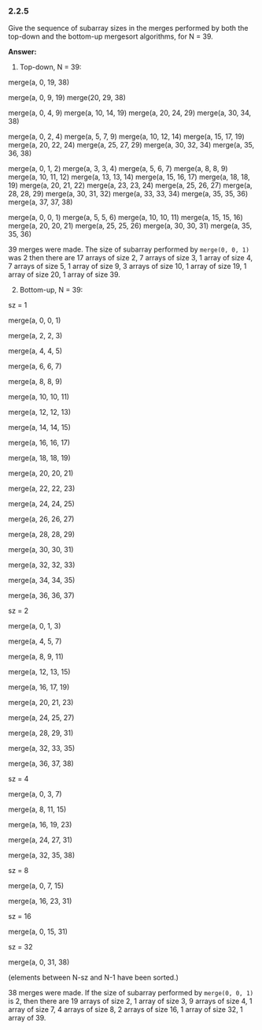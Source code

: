 ### 2.2.5

Give the sequence of subarray sizes in the merges performed by both the top-down and the bottom-up mergesort algorithms, for N = 39.





**Answer:** 



1. Top-down, N = 39:



merge(a, 0, 19, 38)

merge(a, 0, 9, 19)	merge(20, 29, 38)

merge(a, 0, 4, 9)	merge(a, 10, 14, 19)	merge(a, 20, 24, 29)	merge(a, 30, 34, 38)

merge(a, 0, 2, 4)	merge(a, 5, 7, 9)	merge(a, 10, 12, 14)	merge(a, 15, 17, 19)	merge(a, 20, 22, 24)	merge(a, 25, 27, 29)	merge(a, 30, 32, 34)	merge(a, 35, 36, 38)

merge(a, 0, 1, 2)	merge(a, 3, 3, 4)	merge(a, 5, 6, 7)	merge(a, 8, 8, 9)	merge(a, 10, 11, 12)	merge(a, 13, 13, 14)	merge(a, 15, 16, 17)	merge(a, 18, 18, 19)	merge(a, 20, 21, 22)	merge(a, 23, 23, 24)	merge(a, 25, 26, 27)	merge(a, 28, 28, 29)	merge(a, 30, 31, 32)	merge(a, 33, 33, 34)	merge(a, 35, 35, 36)	merge(a, 37, 37, 38)

merge(a, 0, 0, 1)	merge(a, 5, 5, 6)	merge(a, 10, 10, 11)	merge(a, 15, 15, 16)	merge(a, 20, 20, 21)	merge(a, 25, 25, 26)	merge(a, 30, 30, 31)	merge(a, 35, 35, 36)





39 merges were made. The size of subarray performed  by `merge(0, 0, 1)`  was 2 then there are 17 arrays of size 2,  7 arrays of size 3, 1 array of size 4, 7 arrays of size 5, 1 array of size 9, 3 arrays of size 10, 1 array of size 19, 1 array of size 20, 1 array of size 39.



2. Bottom-up, N = 39:

sz = 1

merge(a, 0, 0, 1)

merge(a, 2, 2, 3)

merge(a, 4, 4, 5)

merge(a, 6, 6, 7)

merge(a, 8, 8, 9)

merge(a, 10, 10, 11)

merge(a, 12, 12, 13)

merge(a, 14, 14, 15)

merge(a, 16, 16, 17)

merge(a, 18, 18, 19)

merge(a, 20, 20, 21)

merge(a, 22, 22, 23)

merge(a, 24, 24, 25)

merge(a, 26, 26, 27)

merge(a, 28, 28, 29)

merge(a, 30, 30, 31)

merge(a, 32, 32, 33)

merge(a, 34, 34, 35)

merge(a, 36, 36, 37)

sz = 2

merge(a, 0, 1, 3)

merge(a, 4, 5, 7)

merge(a, 8, 9, 11)

merge(a, 12, 13, 15)

merge(a, 16, 17, 19)

merge(a, 20, 21, 23)

merge(a, 24, 25, 27)

merge(a, 28, 29, 31)

merge(a, 32, 33, 35)

merge(a, 36, 37, 38)

sz = 4

merge(a, 0, 3, 7)

merge(a, 8, 11, 15)

merge(a, 16, 19, 23)

merge(a, 24, 27, 31)

merge(a, 32, 35, 38)

sz = 8

merge(a, 0, 7, 15)

merge(a, 16, 23, 31)

sz = 16

merge(a, 0, 15, 31)

sz = 32

merge(a, 0, 31, 38)

(elements between N-sz and N-1 have been sorted.)



38 merges were made. If the size of subarray performed  by `merge(0, 0, 1)` is 2, then there are 19 arrays of size 2, 1 array of size 3, 9 arrays of size 4, 1 array of size 7, 4 arrays of size 8, 2 arrays of size 16, 1 array of size 32, 1 array of 39.
